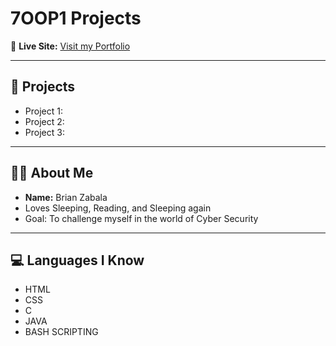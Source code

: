 # 7OOP1 Projects

🔗 **Live Site:** [Visit my Portfolio](https://rzabala24-0038-a11y.github.io/7OOP1Projects/)

---

## 📂 Projects
- Project 1: 
- Project 2: 
- Project 3:

---

## 👨‍💻 About Me
- **Name:** Brian Zabala  
- Loves Sleeping, Reading, and Sleeping again  
- Goal: To challenge myself in the world of Cyber Security  

---

## 💻 Languages I Know
- HTML
- CSS
- C
- JAVA
- BASH SCRIPTING

